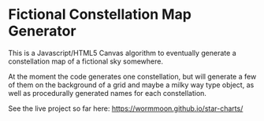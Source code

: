 # Fictional Constellation Map Generator

This is a Javascript/HTML5 Canvas algorithm to eventually generate a constellation
map of a fictional sky somewhere. 

At the moment the code generates one constellation, but will generate a few of them
on the background of a grid and maybe a milky way type object, as well as procedurally
generated names for each constellation.

See the live project so far here: https://wormmoon.github.io/star-charts/
